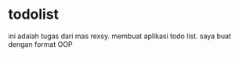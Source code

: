 # todolist
ini adalah tugas dari mas rexsy. membuat aplikasi todo list. saya buat dengan format OOP
